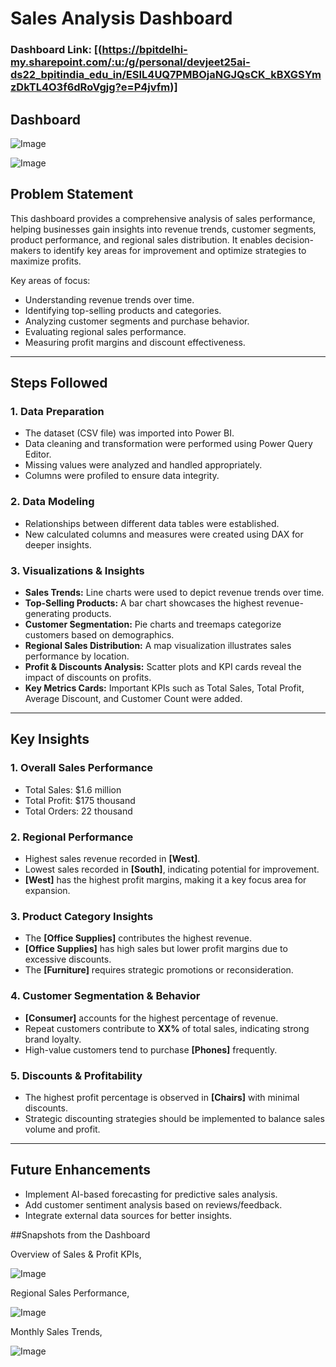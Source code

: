 # Sales Analysis Dashboard

### Dashboard Link: [(https://bpitdelhi-my.sharepoint.com/:u:/g/personal/devjeet25ai-ds22_bpitindia_edu_in/ESIL4UQ7PMBOjaNGJQsCK_kBXGSYmzDkTL4O3f6dRoVgjg?e=P4jvfm)]

## Dashboard

![Image](https://github.com/user-attachments/assets/4420c04f-51ae-4b8d-9662-e485f9039331)

![Image](https://github.com/user-attachments/assets/a7791866-dfcd-435a-982c-4ab821b7e223)


## Problem Statement

This dashboard provides a comprehensive analysis of sales performance, helping businesses gain insights into revenue trends, customer segments, product performance, and regional sales distribution. It enables decision-makers to identify key areas for improvement and optimize strategies to maximize profits.

Key areas of focus:
- Understanding revenue trends over time.
- Identifying top-selling products and categories.
- Analyzing customer segments and purchase behavior.
- Evaluating regional sales performance.
- Measuring profit margins and discount effectiveness.

---

## **Steps Followed**

### **1. Data Preparation**
- The dataset (CSV file) was imported into Power BI.
- Data cleaning and transformation were performed using Power Query Editor.
- Missing values were analyzed and handled appropriately.
- Columns were profiled to ensure data integrity.

### **2. Data Modeling**
- Relationships between different data tables were established.
- New calculated columns and measures were created using DAX for deeper insights.

### **3. Visualizations & Insights**
- **Sales Trends:** Line charts were used to depict revenue trends over time.
- **Top-Selling Products:** A bar chart showcases the highest revenue-generating products.
- **Customer Segmentation:** Pie charts and treemaps categorize customers based on demographics.
- **Regional Sales Distribution:** A map visualization illustrates sales performance by location.
- **Profit & Discounts Analysis:** Scatter plots and KPI cards reveal the impact of discounts on profits.
- **Key Metrics Cards:** Important KPIs such as Total Sales, Total Profit, Average Discount, and Customer Count were added.

---

## **Key Insights**

### **1. Overall Sales Performance**
- Total Sales: $1.6 million
- Total Profit: $175 thousand
- Total Orders: 22 thousand

### **2. Regional Performance**
- Highest sales revenue recorded in **[West]**.
- Lowest sales recorded in **[South]**, indicating potential for improvement.
- **[West]** has the highest profit margins, making it a key focus area for expansion.

### **3. Product Category Insights**
- The **[Office Supplies]** contributes the highest revenue.
- **[Office Supplies]** has high sales but lower profit margins due to excessive discounts.
- The **[Furniture]** requires strategic promotions or reconsideration.

### **4. Customer Segmentation & Behavior**
- **[Consumer]** accounts for the highest percentage of revenue.
- Repeat customers contribute to **XX%** of total sales, indicating strong brand loyalty.
- High-value customers tend to purchase **[Phones]** frequently.

### **5. Discounts & Profitability**
- The highest profit percentage is observed in **[Chairs]** with minimal discounts.
- Strategic discounting strategies should be implemented to balance sales volume and profit.

---

## **Future Enhancements**
- Implement AI-based forecasting for predictive sales analysis.
- Add customer sentiment analysis based on reviews/feedback.
- Integrate external data sources for better insights.

##Snapshots from the Dashboard

Overview of Sales & Profit KPIs,

![Image](https://github.com/user-attachments/assets/49448f2d-ca3f-4fb1-81f6-e82ad3374786)

Regional Sales Performance,

![Image](https://github.com/user-attachments/assets/24019600-2567-4de9-878e-34c52709f978)


Monthly Sales Trends,

![Image](https://github.com/user-attachments/assets/2517cbff-c925-4645-ab6f-edae1e56f2fc)





